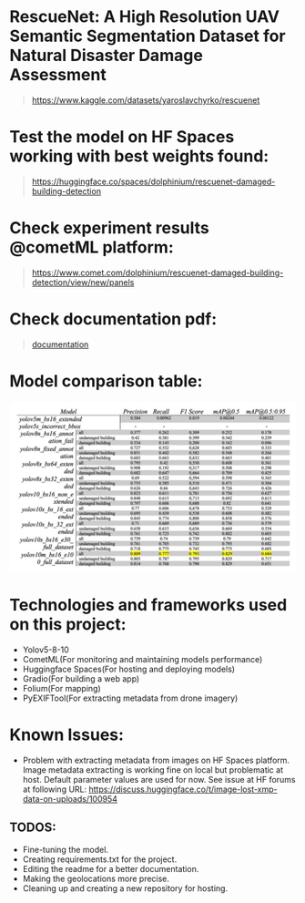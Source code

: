 # RescueNet: A High Resolution UAV Semantic Segmentation Dataset for Natural Disaster Damage Assessment 
>https://www.kaggle.com/datasets/yaroslavchyrko/rescuenet

# Test the model on HF Spaces working with best weights found:
>https://huggingface.co/spaces/dolphinium/rescuenet-damaged-building-detection

# Check experiment results @cometML platform:
>https://www.comet.com/dolphinium/rescuenet-damaged-building-detection/view/new/panels

# Check documentation pdf: 
> [documentation](https://github.com/dolphinium/rescuenet-damaged-building-detection/blob/main/documentation/documentation.pdf)

# Model comparison table:
![model_comparison_table](figures/model_comparison_table.jpeg)


# Technologies and frameworks used on this project:
* Yolov5-8-10 
* CometML(For monitoring and maintaining models performance)
* Huggingface Spaces(For hosting and deploying models)
* Gradio(For building a web app)
* Folium(For mapping)
* PyEXIFTool(For extracting metadata from drone imagery)


# Known Issues:
* Problem with extracting metadata from images on HF Spaces platform. Image metadata extracting is working fine on local but problematic at host. Default parameter values are used for now. See issue at HF forums at following URL:
https://discuss.huggingface.co/t/image-lost-xmp-data-on-uploads/100954




## TODOS:
* Fine-tuning the model.
* Creating requirements.txt for the project.
* Editing the readme for a better documentation.
* Making the geolocations more precise.
* Cleaning up and creating a new repository for hosting.

